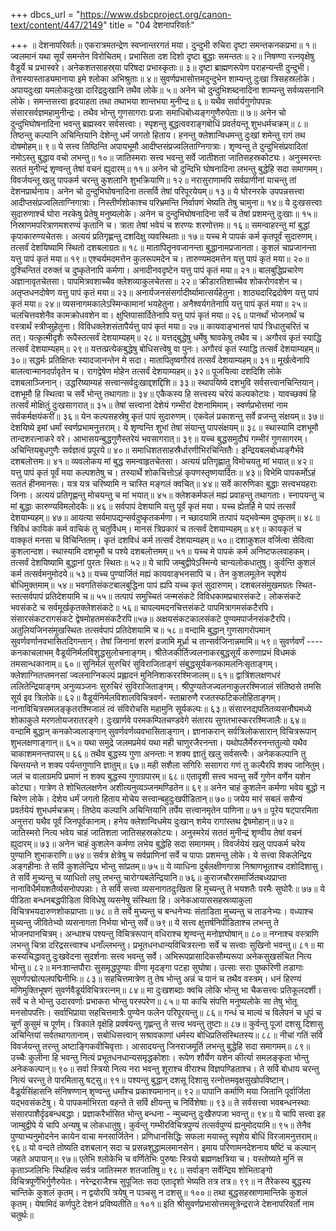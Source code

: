+++
dbcs_url = "https://www.dsbcproject.org/canon-text/content/447/2149"
title = "04 देशनापरिवर्तः"

+++
॥  देशनापरिवर्तः॥
एकरात्रमतन्द्रेण स्वप्नान्तरगतं मया। 
दुन्दुभी रुचिरा दृष्टा समन्तकनकप्रभा॥ १॥ 
ज्वलमानं यथा सूर्यं समन्तेन विरोचितम्। 
प्रभासिता दश दिशो दृष्टा बुद्धाः समन्ततः॥ २॥ 
निषण्णा रत्नवृक्षेषु वैडूर्ये च प्रभास्वरे। 
अनेकशतसाहस्र्या परिषदा प्रभास्कृताः॥ ३॥ 
दृष्टा ब्राह्मणरूपेण पराहन्यन्ती दुन्दुभी। 
तेनास्यास्ताड्यमानाया इमे श्लोका अभिश्रुताः॥ ४॥ 
सुवर्णप्रभासोत्तमदुन्दुभेन 
शाम्यन्तु दुःखा त्रिसहस्रलोके।
अपायदुःखा  यमलोकदुःखा 
दारिद्रदुःखानि तथैव लोके॥ ५॥
अनेन चो दुन्दुभिशब्दनादिना 
शाम्यन्तु सर्वव्यसनानि लोके। 
समन्तसत्त्वा हृदयाहता तथा 
तथाभया शान्तभया मुनीन्द्र॥ ६॥ 
यथैव सर्वार्यगुणोपपन्नः 
संसारसर्वज्ञमहामुनीन्द्रः। 
तथैव भोन्तु गुणसागराः प्रजाः 
समाधिबोध्यङ्गगुणैरुपेताः॥ ७॥
अनेन चो दुन्दुभिघोषनादिना 
भवन्तु ब्रह्मस्वर सर्वसत्त्वाः।
स्पृशन्तु बुद्धत्ववराङ्गबोधिं 
प्रवर्तयन्तू शुभधर्मचक्रम्॥ ८॥ 
तिष्ठन्तु कल्पानि अचिन्तियानि 
देशेन्तु धर्मं जगतो हिताय। 
हनन्तु क्लेशान्विधमन्तु दुःखां 
शमेन्तु रागं तथ दोषमोहम्॥ ९॥ 
ये सत्त्व तिष्ठिन्ति अपायभूमौ 
आदीप्तसंप्रज्वलिताग्निगात्राः। 
शृण्वन्तु ते दुन्दुभिसंप्रवादितां 
नमोऽस्तु  बुद्धाय वचो लभन्तु॥ १०॥ 
जातिस्मराः सत्त्व भवन्तु सर्वे 
जातीशता जातिसहस्रकोट्यः। 
अनुस्मरन्तः सततं मुनीन्द्रं 
शृण्वन्तु तेषां वचनं ह्युदारम्॥ ११॥ 
अनेन चो दुन्दिभि घोषनादिना 
लभन्तु बुद्धेहि सदा समागमम्। 
विवर्जयन्तू खलु पापकर्म 
चरन्तु कुशलानि शुभक्रियाणि॥ १२॥
नरासुराणामपि सर्वप्राणीनां 
याचन्तु तां देशनप्रार्थनाय। 
अनेन चो दुन्दुभिघोषनादिना 
तत्सर्वि तेषां परिपूरयेयम्॥ १३॥ 
ये घोरनरके उपपन्नसत्त्वा 
आदीप्तसंप्रज्वलिताग्निगात्राः। 
निस्तीर्णशोकाश्च परिभ्रमन्ति 
निर्वापणं भेष्यति तेषु चामुना॥ १४॥ 
ये दुःखसत्त्वाः सुदारुणार्श्च 
घोरा नरकेषु प्रेतेषु मनुष्यलोके। 
अनेन च दुन्दुभिघोषनादिना 
सर्वे च तेषां प्रशमन्तु दुःखाः॥ १५॥ 
निस्राणमपरित्राणमशरण्यं कृतानि च। 
त्राता तेषां भवेयं च शरण्यः शरणोत्तमः॥ १६॥ 
समन्वाहरन्तु मां बुद्धां कृपाकारुण्यचेतसः। 
अत्ययं प्रतिगृह्णन्तु दशदिक्षु व्यवस्थिताः॥ १७॥ 
यच्च मे पापकं कर्म कृतपूर्वं सुदारुणम्। 
तत्सर्वं देशयिष्यामि स्थितो दशबलाग्रतः॥ १८॥ 
मातापितॄनवजानन्ता बुद्धानामप्रजानता। 
कुशलं चाप्रजानन्ता यत्तु पापं कृतं मया॥ १९॥
एश्चर्यमदमत्तेन कुलरूपमदेन च। 
तारुण्यमदमत्तेन यत्तु पापं कृतं मया॥ २०॥ 
दुश्चिन्तितं दरुक्तं च दुष्कृतेनापि कर्मणा। 
अनादीनवदृष्टेन यत्तु पापं कृतं मया॥ २१॥ 
बालबुद्धिप्रचारेण अज्ञानावृतचेतसा।
पापमित्रवशाच्चैव क्लेशव्याकुलचेतसा॥ २२॥ 
क्रीडारतिशाच्चैव शोकरोगवशेन च। 
अतृप्तधनदोषेण यत्तु पापं कृतं मया॥ २३॥ 
अनार्यजनसंसर्गादीर्ष्यामात्सर्यहेतुना। 
शाठ्यदारिद्रदोषेण यत्तु पापं कृतं मया॥ २४॥ 
व्यसनागमकालेऽस्मिन्कामानां भयहेतुना। 
अनैश्वर्यगतेनापि यत्तु पापं कृतं मया॥  २५॥
चलचित्तवशेनैव कामक्रोधवशेन वा। 
क्षुप्तिपासार्दितेनापि यत्तु पापं कृतं मया॥ २६॥ 
पानर्थां भोजनार्थं च वस्त्रार्थं स्त्रीप्सुहेतुना। 
विविधक्लेशसंतापैर्यत्तु पापं कृतं मया॥ २७॥ 
कायवाङ्भानसं पापं त्रिधातुचरितं च तत्। 
यत्कृत्मीदृशैः रूपैस्तत्सर्वं देशयाम्यहम्॥ २८॥ 
यत्तद्बुद्धेषु धर्मेषु श्रावकेषु तथैव च। 
अगौरवं कृतं स्याद्धि तत्सर्वं देशयाम्यहम्॥ २९॥
यत्तत्प्रत्येकबुद्धेषु बोधिसत्त्वेषु वा पुनः। 
अगौरवं कृतं स्याद्धि तत्सर्वं देशयाम्यहम्॥ ३०॥ 
सद्धर्मः प्रतिक्षिप्तः स्यादजानन्तेन मे सदा। 
मातापितृष्वगौरवं तत्सर्वं देशयाम्यहम्॥ ३१॥ 
मूर्खत्वेनापि बालत्वान्मानदर्पावृतेन च। 
रागद्वेषेण मोहेन तत्सर्वं देशयाम्यहम्॥ ३२॥ 
पूजयित्वा दशदिशि लोके दशबलाञ्जिनान्। 
उद्धरिष्याम्यहं सत्त्वान्सर्वदुःखाद्दशद्दिशि॥ ३३॥ 
स्थापयिष्ये दशभुवि सर्वसत्त्वानचिन्तियान्। 
दशभूमौ हि स्थित्वा च सर्वे भोन्तु तथागताः॥ ३४॥ 
एकैकस्य हि सत्त्वस्य चरेयं कल्पकोटयः। 
यावच्छक्यं हि तत्सर्वं मोक्षितुं दुःखसागरात्॥ ३५॥ 
तेषां सत्त्वानां देशेयं गम्भीरां देशनामिमाम्। 
स्वर्णप्रभोत्तमां नाम सर्वकर्मक्षयंकरीं॥ ३६॥ 
येन कल्पसहस्रेषु कृतं पापं सुदारुणम्। 
एकवेलं प्रकाशन्तु सर्वे व्रजन्तु संक्षयम्॥ ३७॥ 
देशयिष्ये इमां धर्मां स्वर्णप्रभामनुत्तराम्। 
ये शृण्वन्ति शुभां तेषां संयान्तु पापसंक्षयम्॥ ३८॥ 
स्थास्यामि दशभूमौ तान्दशरत्नाकरे वरे। 
आभासयन्बुद्धगुणैस्तरेयं भवसागरात्॥ ३९॥
यच्च बुद्धसमुदौघं गम्भीरं गुणसागरम्। 
अचिन्तियबुधगुणैः सर्वज्ञत्वं प्रपूरये॥ ४०॥ 
समाधिशतसाहस्रैर्धारणीभिरचिन्तितैः। 
इन्द्रियबलबोध्यङ्गैर्भवे दशबलोत्तमः॥ ४१॥ 
व्यवलोकय मां बुद्ध समन्वाहृतचेतसा। 
अत्ययं प्रतिगृह्णातु विमोचयतु मां भयात्॥ ४२॥ 
यत्तु पापं कृतं पूर्वं मया कल्पशतेषु च। 
तस्यार्थे शोकचित्तोऽहं कृपणस्तृष्णयार्दितः॥ ४३॥ 
विभेमि पापकर्मोऽहं सततं हीनमानसः। 
यत्र यत्र चरिष्यामि न चास्ति मङ्गलं क्वचित्॥ ४४॥ 
सर्वे कारुणिका बुद्धाः सत्त्वभयहराः जिनाः। 
अत्ययं प्रतिगृह्णन्तु मोचयन्तु च मां भयात्॥ ४५॥ 
क्लेशकर्मफलं मह्यं प्रवाहन्तु तथागताः। 
स्नापयन्तु च मां बुद्धाः कारुण्यविमलोदकैः॥ ४६॥ 
सर्वपापं देशयामि यत्तु पूर्वं कृतं मया।
यच्च ह्येतर्हि मे पापं तत्सर्वं देशयाम्यहम्॥ ४७॥ 
आयत्या सर्वमापद्यन्सर्वदुष्कृतकर्मणा। 
न च्छादयामि तत्पापं यद्भवेन्मम दुष्कृतम्॥ ४८॥ 
त्रिविधं  कायिकं कर्म वाचिकं तु चतुर्विधम्। 
मानसं त्रिप्रकारं च तत्सर्वं देशयाम्यहम्॥ ४९॥
कायकृतं च वाक्कृतं मनसा च विचिन्तितम्। 
कृतं दशविधं कर्म तत्सर्वं देशयाम्यहम्॥ ५०॥ 
दशाकुशल वर्जित्वा सेवित्वा कुशलान्दश। 
स्थास्यामि दशभूमौ च पश्ये दशबलोत्तमम्॥ ५१॥ 
यच्च मे पापकं कर्म अनिष्टफलवाहकम्। 
तत्सर्वं देशयिष्यामि बुद्धानां पुरतः स्थितः॥ ५२॥ 
ये चापि जम्बुद्वीपेऽस्मिन्ये चान्यलोकधातुषु। 
कुर्वन्ति कुशलं कर्म तत्सर्वमनुमोदये॥ ५३॥ 
यच्च पुण्यार्जितं मह्यं कायवाङ्भनसापि च। 
तेन कुशलमूलेन स्पृशेयं बोधिमुक्तमाम्॥ ५४॥ 
भवगतिसंकटबालबुद्धिना 
पापं ह्यपि यच्च कृतं सुदारुणम्। 
दशबलसंमुखमग्रतः स्थित-
स्तत्सर्वपापं प्रतिदेशयामि च॥ ५५॥ 
तत्पापं समुच्चितं जन्मसंकटे विविधकामप्रचारसंकटे। 
लोकसंकटे भवसंकटे च सर्वमूर्खकृतक्लेशसंकटे॥ ५६॥ 
चापल्यमदनचित्तसंकटे पापमित्रागमसंकटैरपि। 
संसारसंकटरागसंकटे द्वेषमोहतमसंकटैरपि॥५७॥ 
अक्षयसंकटकालसंकटे पुण्यमपार्जनसंकटैरपि। 
अतुलियजिनसंमुखस्थितः तत्सर्वपापं प्रतिदेशयामि च॥ ५८॥
वन्दामि बुद्धान् गुणसागरोपमान् 
सुवर्णवर्णानवभासितदिगन्तान्। 
तेषां  जिनानां शरणं व्रजामि 
मूर्ध्रा च तान्सर्वजिनान्नमामि॥ ५९॥ 
सुवर्णवर्णं ---- कनकाचलाभम् 
वैडूर्यनिर्मलविशुद्धसुलोचनाङ्गम्। 
श्रीतेजकीर्तिज्वलनाकरबुद्धसूर्यं 
करुणाप्रभं विधमकं तमसान्धकानाम्॥ ६०॥ 
सुनिर्मलं सुरुचिरं सुविराजिताङ्गं 
संबुद्धसूर्यकनकामलनिःसृताङ्गम्। 
क्लेशाग्नितप्तमनसां ज्वलनाग्निकल्पं 
प्रह्लादनं मुनिनिशाकररश्मिजालम्॥ ६१॥ 
द्वात्रिंशलक्षणधरं ललितेन्द्रियाङ्गम् 
अनुव्यञ्जनः सुरुचिरं सुविराजिताङ्गम्।
श्रीपुण्यतेजज्वलनाकुलरश्मिजालं 
संतिष्ठसे तमसि सूर्य इव त्रिलोके॥ ६२॥ 
वैडूर्यनिर्मलविशालविचित्रवर्ण- 
स्ताम्रारुणै रजतस्फटिकलोहिताङ्गम्। 
नानाविचित्रसमलङ्कृतरश्मिजालं 
त्वं संविरोचसि महामुनि सूर्यकल्पः॥ ६३॥
संसारनद्यपतितव्यसनौघमध्ये 
शोकाकुले मरणतोयजरातरङ्गे। 
दुःखार्णवे  परमकम्पितचण्डवेगे 
संतारय सुगतभास्कररश्मिजालैः॥ ६४॥ 
वन्दामि बुद्धान् कनकोज्वलाङ्गान् 
सुवर्णवर्णव्यवभासिताङ्गान्। 
ज्ञानाकरान् सर्वत्रिलोकसारान् 
विचित्ररूपान् शुभलक्षणाङ्गान्॥ ६५॥ 
यथा समुद्रे जलमप्रमेयं 
यथा मही चाणुरजैरनन्ता। 
यथोपलैर्मेरुरनन्ततुल्यो 
यथैव चाकाशमनन्तपारम्॥ ६६॥ 
तथैव बुद्धस्य गुणा अनन्ताः 
न शक्य ज्ञातुं खलु सर्वसत्त्वैः।
अनेककल्पानि तु चिन्तयन्ते 
न शक्य पर्यन्तगुणानि ज्ञातुम्॥ ६७॥ 
मही सशैला सगिरिः ससागरा 
गणं तु कल्पैरपि शक्य जानितुम्। 
जलं च वालाग्रमपि प्रमाणं 
न शक्य बुद्धस्य गुणाग्रपारम्॥ ६८॥
एतादृशी सत्त्व भवन्तु सर्वे 
गुणेन वर्णेन यशेन कोट्या। 
गात्रेण ते शोभितलक्षणेन 
अशीत्यनुव्यञ्जनमण्डितेन॥ ६९॥
अनेन चाहं कुशलेन कर्मणा 
भवेय बुद्धो न चिरेण लोके। 
देशेय धर्मं जगतो हिताय 
मोचेय सत्त्वान्बहुदुःखपीडितान्॥ ७०॥ 
जयेय मारं सबलं ससैन्यं 
प्रवर्तयेयं शुभधर्मचक्रम्। 
तिष्ठेय कल्पानि अचिन्तियानि 
तर्पेय सत्त्वानमृतेन पाणिना॥ ७१॥ 
पूरेय षट्पारमिता अनुत्तरा 
यथैव पूर्वं जिनपूर्वकानाम्। 
हनेय क्लेशान्विधमेय दुःखान् 
शमेय रागांस्तथ द्वेषमोहान्॥ ७२॥ 
जातिस्मरो नित्य भवेय चाहं 
जातिशता जातिसहस्रकोट्यः। 
अनुस्मरेयं सततं मुनीन्द्रं 
शृण्वीय तेषां वचनं ह्युदारम्॥ ७३॥
अनेन चाहं कुशलेन कर्मणा 
लभेय बुद्धेहि सदा समागमम्। 
विवर्जयेयं खलु पापकर्म 
चरेय पुण्यानि शुभाकराणि॥ ७४॥ 
सर्वत्र क्षेत्रेषु च सर्वप्राणिनां 
सर्वे च पापाः प्रशमन्तु लोके। 
ये सत्त्वा विकलेन्द्रिय अङ्गहीनाः 
ते सर्वि कुशलेन्द्रिय भोन्तु सांप्रतम्॥ ७५॥ 
ये व्याधिना दुर्बलक्षीणगात्रा 
निश्राणभूताश्च दशोदिशासु। 
ते सर्वि मुच्यन्तु च व्याधितो लघु 
लभन्तु चारोग्यबलेन्द्रियानि॥ ७६॥
कुराजचौरसमार्जितबध्यप्राप्ता 
नानाविधैर्मयशतैर्व्यसनोपपन्नाः। 
ते सर्वि सत्त्वा व्यसनागतदुःखिता हि 
मुच्यन्तु ते भयशतैः परमैः सुघोरैः॥ ७७॥ 
ये पीडिता बन्धनबद्धपीडिता 
विविधेषु व्यसनेषु संस्थिता हि। 
अनेकआयाससहस्रव्याकुला 
विचित्रभयदारुणशोकप्राप्ताः॥ ७८॥
ते सर्वे मुच्यन्तु च बन्धनेभ्यः 
संताडिता मुच्यन्तु च ताडनेभ्यः। 
वध्याश्च मुच्यन्तु जीवितेभ्यो 
व्यसनागता निर्भया भोन्तु सर्वे॥ ७९॥ 
ये सत्त्व क्षुत्तर्षनिपीडिताश्च 
लभन्तु ते भोजनपानचित्रम्। 
अन्धाश्च पश्यन्तु विचित्ररूपान् 
वधिराश्च शृण्वन्तु मनोज्ञघोषान्॥ ८०॥ 
नग्नाश्च वस्त्राणि लभन्तु चित्रा 
दरिद्रसत्त्वाश्च धनाँल्लभन्तु।
प्रभूतधनधान्यविचित्ररत्नाः 
सर्वे च सत्त्वाः सुखिनो भवन्तु॥ ८१॥ 
मा कस्यचिद्धावतु दुःखवेदना 
सुदर्शनाः सत्त्व भवन्तु सर्वे। 
अभिरूपप्रासादिकसौम्यरूपा 
अनेकसुखसंचित नित्य भोन्तु॥ ८२॥ 
मनःशान्तपौराः सुसमृद्धपुण्याः 
वीणा मृदङ्गा पटहा सुघोषा। 
उत्साः सराः पुष्करिणी तडागाः 
सुवर्णपद्मोत्पलपद्मिनीभिः॥ ८३॥
सहचित्तमात्रेण तु तेष भोन्तु 
अन्नं च पानं च तथैव वस्त्रम्। 
धनं हिरण्यं मणिमुक्तिभूषणं 
सुवर्णवैडूर्यविचित्ररत्नम्॥ ८४॥
मा दुःखशब्दाः क्वचि लोकि भोन्तु 
भा चैकसत्त्वः प्रतिकूलदर्शी। 
सर्वे च ते भोन्तु उदारवर्णाः 
प्रभाकरा भोन्तु परस्परेण॥ ८५॥ 
या काचि संपत्ति मनुष्यलोके 
सा तेषु भोतू मनसोपपत्तिः।
सर्वाभिप्राया सहचित्तमात्रैः 
पुण्येन फलेन परिपूरयन्तु॥ ८६॥ 
गन्धं च माल्यं च विलेपनं च 
धूपं च चूर्णं कुसुमं च पूर्णम्। 
त्रिकाले वृक्षेहि प्रवर्षयन्तु 
गृह्णन्तु ते सत्त्व भवन्तु तुष्टाः॥ ८७॥ 
कुर्वन्तु पूजां दशसू दिशासु 
अचिन्तियां सर्वतथागतानाम्। 
सबोधिसत्त्वान् सश्रावकाणां 
धर्मस्य बोधिप्रतिसंस्थितस्य॥ ८८॥
नीचां गतिं सर्वि विवर्जयन्तु 
तरन्तु अष्टाङ्गिकवीचिवृत्ताः। 
आसादयन्तु जिनराजमूर्ति 
लभन्तु बुद्धेहि सदा समागमम्॥ ८९॥ 
उच्चैः कुलीना हि भवन्तु नित्यं 
प्रभूतधनधान्यसमृद्धकोशाः। 
रूपेण शौर्येण यशेन कीर्त्या 
समलङ्कृता भोन्तु अनेककल्पान्॥ ९०॥ 
सर्वा स्त्रियो नित्य नरा भवन्तु 
शूराश्च वीराश्च विज्ञपण्डिताश्च। 
ते सर्वि बोधाय चरन्तु नित्यं 
चरन्तु ते पारमितासु षट्सु॥ ९१॥ 
पश्यन्तु बुद्धान् दशसू दिशासु 
रत्नोत्तमवृक्षसुखोपविष्टान्। 
वैडूर्यसिंहासनि संनिषण्णान् 
शृण्वन्तु धर्मांश्च प्रकाश्यमानान्॥ ९२॥ 
पापानि कर्माणि मया जितानि 
पूर्वार्जिता यद्भवसंकटेषु। 
ये पापकर्माभिरता वहन्ते 
ते सर्वि क्षीयन्तु च निर्विशेषाः॥ ९३॥
ते सर्वसत्त्वा भवबन्धनस्थाः 
संसारपाशैर्दृढबन्धबद्धाः। 
प्रज्ञाकरैर्भासित भोन्तु बन्धना - 
न्मुच्यन्तु दुःखैरुपजा भवन्तु॥ ९४॥ 
ये चापि सत्त्वा इह जाम्बुद्वीपे 
ये चापि अन्यषु च लोकधातुषु। 
कुर्वन्तु गम्भीरविचित्रपुण्यं 
तत्सर्वपुण्यं ह्यनुमोदयामि॥ ९५॥ 
तेनैव पुण्याभ्यनुमोदनेन 
कायेन वाचा मनसार्जितेन। 
प्रणिधानसिद्धिः सफला मयास्तु 
स्पृशेय बोधिं विरजामनुत्तराम्॥ ९६॥ 
यो वन्दते तोष्यति दशबलान् सदा च 
प्रसन्नशुद्धामलमानसेन। 
इमाय परिणामनदेशनाय 
षष्टिं च कल्पान् जहते अपायान्॥ ९७॥ 
एतेभि श्लोकेभि च वर्णितेभिः 
पुरुषाः स्त्रियो ब्रह्मणक्षत्रिया च। 
यस्तोष्यते मुनिं स कृताञ्जलिभिः स्थिहित्व 
सर्वत्र जातिस्मरु शतजातिषु॥ ९८॥
सर्वाङ्ग सर्वेन्द्रिय शोभिताङ्गो 
विचित्रपूर्णेभिर्गुणैरुपेतः। 
नरेन्द्रराजैश्च सुपूजितः सदा 
एतादृशो भेष्यति तत्र तत्र॥ ९९॥ 
न तैरेकस्य बुद्धस्य चान्तिके कुशलं कृतम्। 
न द्वयोरपि त्रयेषु न पञ्चसु न दशसु॥ १००॥ 
तथा बुद्धसहस्राणामान्तिके कुशलं कृतम्। 
येषामिदं कर्णपुटे देशनं प्रविष्यतीति॥ १०१॥ 
इति श्रीसुवर्णप्रभासोत्तमसूत्रेन्द्रराजे
देशनापरिवर्तो नाम चतुर्थः॥
